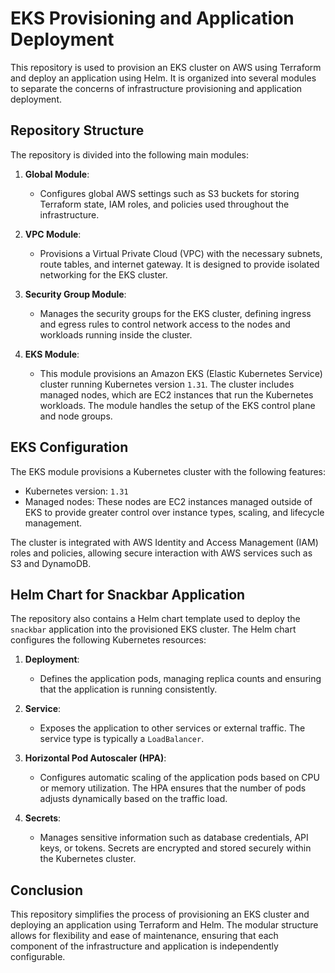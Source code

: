 # EKS Provisioning and Application Deployment

This repository is used to provision an EKS cluster on AWS using Terraform and deploy an application using Helm. It is organized into several modules to separate the concerns of infrastructure provisioning and application deployment.

## Repository Structure

The repository is divided into the following main modules:

1. **Global Module**: 
   - Configures global AWS settings such as S3 buckets for storing Terraform state, IAM roles, and policies used throughout the infrastructure.

2. **VPC Module**: 
   - Provisions a Virtual Private Cloud (VPC) with the necessary subnets, route tables, and internet gateway. It is designed to provide isolated networking for the EKS cluster.

3. **Security Group Module**: 
   - Manages the security groups for the EKS cluster, defining ingress and egress rules to control network access to the nodes and workloads running inside the cluster.

4. **EKS Module**: 
   - This module provisions an Amazon EKS (Elastic Kubernetes Service) cluster running Kubernetes version `1.31`. The cluster includes managed nodes, which are EC2 instances that run the Kubernetes workloads. The module handles the setup of the EKS control plane and node groups.

## EKS Configuration

The EKS module provisions a Kubernetes cluster with the following features:
- Kubernetes version: `1.31`
- Managed nodes: These nodes are EC2 instances managed outside of EKS to provide greater control over instance types, scaling, and lifecycle management.
  
The cluster is integrated with AWS Identity and Access Management (IAM) roles and policies, allowing secure interaction with AWS services such as S3 and DynamoDB.

## Helm Chart for Snackbar Application

The repository also contains a Helm chart template used to deploy the `snackbar` application into the provisioned EKS cluster. The Helm chart configures the following Kubernetes resources:

1. **Deployment**: 
   - Defines the application pods, managing replica counts and ensuring that the application is running consistently.

2. **Service**: 
   - Exposes the application to other services or external traffic. The service type is typically a `LoadBalancer`.

3. **Horizontal Pod Autoscaler (HPA)**: 
   - Configures automatic scaling of the application pods based on CPU or memory utilization. The HPA ensures that the number of pods adjusts dynamically based on the traffic load.

4. **Secrets**: 
   - Manages sensitive information such as database credentials, API keys, or tokens. Secrets are encrypted and stored securely within the Kubernetes cluster.

## Conclusion

This repository simplifies the process of provisioning an EKS cluster and deploying an application using Terraform and Helm. The modular structure allows for flexibility and ease of maintenance, ensuring that each component of the infrastructure and application is independently configurable.

